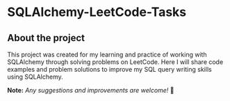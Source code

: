 # SQLAlchemy-LeetCode-Tasks

## About the project
This project was created for my learning and practice of working with SQLAlchemy through solving problems on LeetCode.
Here I will share code examples and problem solutions to improve my SQL query writing skills using SQLAlchemy.

**Note:** _Any suggestions and improvements are welcome!_ 🙂
